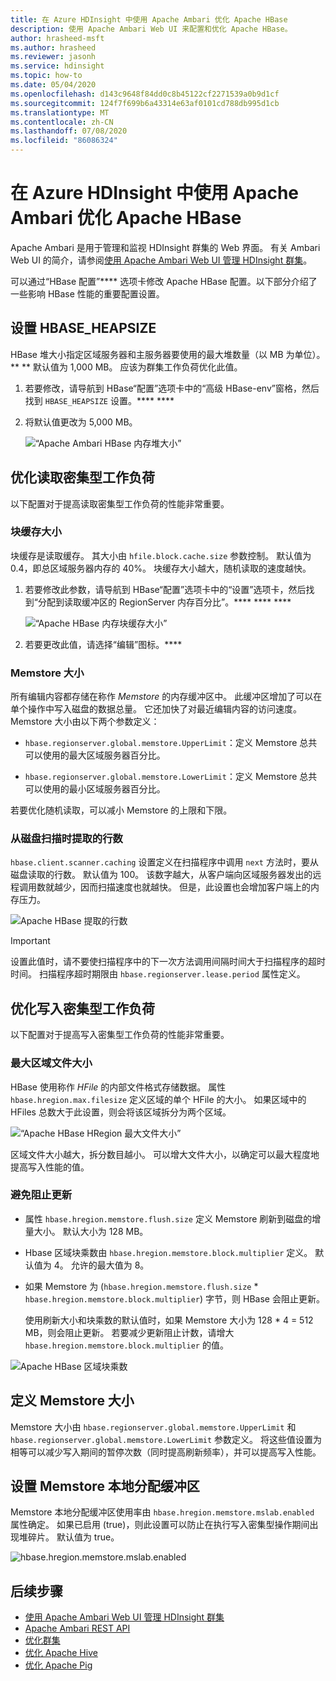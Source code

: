 ```yaml
---
title: 在 Azure HDInsight 中使用 Apache Ambari 优化 Apache HBase
description: 使用 Apache Ambari Web UI 来配置和优化 Apache HBase。
author: hrasheed-msft
ms.author: hrasheed
ms.reviewer: jasonh
ms.service: hdinsight
ms.topic: how-to
ms.date: 05/04/2020
ms.openlocfilehash: d143c9648f84dd0c8b45122cf2271539a0b9d1cf
ms.sourcegitcommit: 124f7f699b6a43314e63af0101cd788db995d1cb
ms.translationtype: MT
ms.contentlocale: zh-CN
ms.lasthandoff: 07/08/2020
ms.locfileid: "86086324"
---
```

# <a name="optimize-apache-hbase-with-apache-ambari-in-azure-hdinsight"></a>在 Azure HDInsight 中使用 Apache Ambari 优化 Apache HBase

Apache Ambari 是用于管理和监视 HDInsight 群集的 Web 界面。 有关 Ambari Web UI 的简介，请参阅[使用 Apache Ambari Web UI 管理 HDInsight 群集](hdinsight-hadoop-manage-ambari.md)。

可以通过“HBase 配置”**** 选项卡修改 Apache HBase 配置。以下部分介绍了一些影响 HBase 性能的重要配置设置。

## <a name="set-hbase_heapsize"></a>设置 HBASE_HEAPSIZE

HBase 堆大小指定区域服务器和主服务器要使用的最大堆数量（以 MB 为单位）。** ** 默认值为 1,000 MB。 应该为群集工作负荷优化此值。

1. 若要修改，请导航到 HBase“配置”选项卡中的“高级 HBase-env”窗格，然后找到 `HBASE_HEAPSIZE` 设置。**** ****

1. 将默认值更改为 5,000 MB。

    ![“Apache Ambari HBase 内存堆大小”](./media/optimize-hbase-ambari/ambari-hbase-heapsize.png)

## <a name="optimize-read-heavy-workloads"></a>优化读取密集型工作负荷

以下配置对于提高读取密集型工作负荷的性能非常重要。

### <a name="block-cache-size"></a>块缓存大小

块缓存是读取缓存。 其大小由 `hfile.block.cache.size` 参数控制。 默认值为 0.4，即总区域服务器内存的 40%。 块缓存大小越大，随机读取的速度越快。

1. 若要修改此参数，请导航到 HBase“配置”选项卡中的“设置”选项卡，然后找到“分配到读取缓冲区的 RegionServer 内存百分比”。**** **** ****

    ![“Apache HBase 内存块缓存大小”](./media/optimize-hbase-ambari/hbase-block-cache-size.png)

1. 若要更改此值，请选择“编辑”图标。****

### <a name="memstore-size"></a>Memstore 大小

所有编辑内容都存储在称作 *Memstore* 的内存缓冲区中。 此缓冲区增加了可以在单个操作中写入磁盘的数据总量。 它还加快了对最近编辑内容的访问速度。 Memstore 大小由以下两个参数定义：

* `hbase.regionserver.global.memstore.UpperLimit`：定义 Memstore 总共可以使用的最大区域服务器百分比。

* `hbase.regionserver.global.memstore.LowerLimit`：定义 Memstore 总共可以使用的最小区域服务器百分比。

若要优化随机读取，可以减小 Memstore 的上限和下限。

### <a name="number-of-rows-fetched-when-scanning-from-disk"></a>从磁盘扫描时提取的行数

`hbase.client.scanner.caching` 设置定义在扫描程序中调用 `next` 方法时，要从磁盘读取的行数。  默认值为 100。 该数字越大，从客户端向区域服务器发出的远程调用数就越少，因而扫描速度也就越快。 但是，此设置也会增加客户端上的内存压力。

![Apache HBase 提取的行数](./media/optimize-hbase-ambari/hbase-num-rows-fetched.png)

> [!IMPORTANT]  
> 设置此值时，请不要使扫描程序中的下一次方法调用间隔时间大于扫描程序的超时时间。 扫描程序超时期限由 `hbase.regionserver.lease.period` 属性定义。

## <a name="optimize-write-heavy-workloads"></a>优化写入密集型工作负荷

以下配置对于提高写入密集型工作负荷的性能非常重要。

### <a name="maximum-region-file-size"></a>最大区域文件大小

HBase 使用称作 *HFile* 的内部文件格式存储数据。 属性 `hbase.hregion.max.filesize` 定义区域的单个 HFile 的大小。  如果区域中的 HFiles 总数大于此设置，则会将该区域拆分为两个区域。

![“Apache HBase HRegion 最大文件大小”](./media/optimize-hbase-ambari/hbase-hregion-max-filesize.png)

区域文件大小越大，拆分数目越小。 可以增大文件大小，以确定可以最大程度地提高写入性能的值。

### <a name="avoid-update-blocking"></a>避免阻止更新

* 属性 `hbase.hregion.memstore.flush.size` 定义 Memstore 刷新到磁盘的增量大小。 默认大小为 128 MB。

* Hbase 区域块乘数由 `hbase.hregion.memstore.block.multiplier` 定义。 默认值为 4。 允许的最大值为 8。

* 如果 Memstore 为 (`hbase.hregion.memstore.flush.size` * `hbase.hregion.memstore.block.multiplier`) 字节，则 HBase 会阻止更新。

    使用刷新大小和块乘数的默认值时，如果 Memstore 大小为 128 * 4 = 512 MB，则会阻止更新。 若要减少更新阻止计数，请增大 `hbase.hregion.memstore.block.multiplier` 的值。

![Apache HBase 区域块乘数](./media/optimize-hbase-ambari/hbase-hregion-memstore-block-multiplier.png)

## <a name="define-memstore-size"></a>定义 Memstore 大小

Memstore 大小由 `hbase.regionserver.global.memstore.UpperLimit` 和 `hbase.regionserver.global.memstore.LowerLimit` 参数定义。 将这些值设置为相等可以减少写入期间的暂停次数（同时提高刷新频率），并可以提高写入性能。

## <a name="set-memstore-local-allocation-buffer"></a>设置 Memstore 本地分配缓冲区

Memstore 本地分配缓冲区使用率由 `hbase.hregion.memstore.mslab.enabled` 属性确定。 如果已启用 (true)，则此设置可以防止在执行写入密集型操作期间出现堆碎片。 默认值为 true。

![hbase.hregion.memstore.mslab.enabled](./media/optimize-hbase-ambari/hbase-hregion-memstore-mslab-enabled.png)

## <a name="next-steps"></a>后续步骤

* [使用 Apache Ambari Web UI 管理 HDInsight 群集](hdinsight-hadoop-manage-ambari.md)
* [Apache Ambari REST API](hdinsight-hadoop-manage-ambari-rest-api.md)
* [优化群集](./hdinsight-changing-configs-via-ambari.md)
* [优化 Apache Hive](./optimize-hive-ambari.md)
* [优化 Apache Pig](./optimize-pig-ambari.md)
